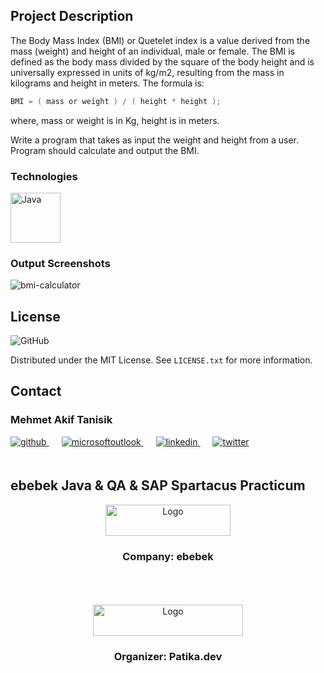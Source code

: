 <!-- ABOUT THE PROJECT -->
## Project Description

The Body Mass Index (BMI) or Quetelet index is a value derived from the mass (weight) and height of an individual, male or female. The BMI is defined as the body mass divided by the square of the body height and is universally expressed in units of kg/m2, resulting from the mass in kilograms and height in meters. The formula is:

```Java
BMI = ( mass or weight ) / ( height * height );
```
where, mass or weight is in Kg, height is in meters.

Write a program that takes as input the weight and height from a user. Program should calculate and output the BMI.

<!-- TECHNOLOGIES -->
### Technologies


<a href="https://www.java.com/" target="_blank"><img src="C:\Users\Matnsk\Desktop\ebebekJavaPracticumHomeworks\images\java.svg" alt="Java" height="80" /></a>  



<!-- OUTPUT SCREENSHOTS -->
### Output Screenshots

<img src="C:\Users\Matnsk\Desktop\ebebekJavaPracticumHomeworks\images\outputSS\week1\bmi.png" alt="bmi-calculator" />


<!-- LICENSE -->
## License
![GitHub](https://img.shields.io/github/license/mehmet-akif-tanisik/ebebekJavaPracticumHomeworks?style=for-the-badge)


Distributed under the MIT License. See `LICENSE.txt` for more information.




<!-- CONTACT -->
## Contact

### Mehmet Akif Tanisik 

<a href="https://github.com/mehmet-akif-tanisik" target="_blank">
<img  src=https://img.shields.io/badge/github-%2324292e.svg?&style=for-the-badge&logo=github&logoColor=white alt=github style="margin-bottom: 20px;" />
</a>
<a href = "mailto:matnsk@outlook.com?subject = Feedback&body = Message">
<img src=https://img.shields.io/badge/send-email-email?&style=for-the-badge&logo=microsoftoutlook&color=CD5C5C alt=microsoftoutlook style="margin-bottom: 20px; margin-left:20px" />
</a>
<a href="https://linkedin.com/in/mehmet-akif-tanisik" target="_blank">
<img src=https://img.shields.io/badge/linkedin-%231E77B5.svg?&style=for-the-badge&logo=linkedin&logoColor=white alt=linkedin style="margin-bottom: 20px; margin-left:20px" />
</a>  
<a href="https://twitter.com/makiftanisik" target="_blank">
<img src=https://img.shields.io/badge/twitter-%2300acee.svg?&style=for-the-badge&logo=twitter&logoColor=white alt=twitter style="margin-bottom: 20px; margin-left:20px" />
</a>

<!-- PROJECT-BOOTCAMP-PRACTICUM PART -->
<br />

## ebebek Java & QA & SAP Spartacus Practicum
<div align="center">
  <a href="https://www.e-bebek.com">
    <img src="C:\Users\Matnsk\Desktop\ebebekJavaPracticumHomeworks\images\ebebek-logo.png" alt="Logo" width="200" height="50">
  </a>

<h3 align="center">Company: ebebek</h3>
</div>
<br>
<br><br>
<div align="center">
  <a href="https://www.patika.dev/tr">
    <img src="C:\Users\Matnsk\Desktop\ebebekJavaPracticumHomeworks\images\patika-logo.svg" alt="Logo" width="240" height="50">
  </a>
<h3 align="center">Organizer: Patika.dev</h3>
</div>

